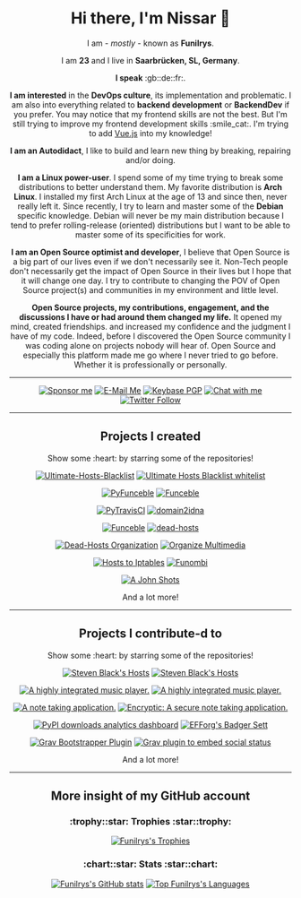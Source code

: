 <h1 align="center">Hi there, I'm Nissar 👋</h1>

<p align="center">I am - <i>mostly</i> - known as <b>Funilrys</b>.</p>

<p align="center">I am <b>23</b> and I live in <b>Saarbrücken, SL, Germany</b>.</p>

<p align="center"><b>I speak</b> :gb::de::fr:.</p>

<p align="center"><b>I am interested</b> in the <b>DevOps culture</b>, its implementation and problematic. I am also into everything related to <b>backend development</b> or <b>BackendDev</b> if you prefer. You may notice that my frontend skills are not the best. But I'm still trying to improve my frontend development skills :smile_cat:. I'm trying to add <a href="https://vuejs.org/">Vue.js</a> into my knowledge!</p>

<p align="center"><b>I am an Autodidact</b>, I like to build and learn new thing by breaking, repairing and/or doing.</p>

<p align="center"><b>I am a Linux power-user</b>. I spend some of my time trying to break some distributions to better understand them. My favorite distribution is <b>Arch Linux</b>. I installed my first Arch Linux at the age of 13 and since then, never really left it. Since recently, I try to learn and master some of the <b>Debian</b> specific knowledge. Debian will never be my main distribution because I tend to prefer rolling-release (oriented) distributions but I want to be able to master some of its specificities for work.</p>

<p align="center"><b>I am an Open Source optimist and developer</b>, I believe that Open Source is a big part of our lives even if we don't necessarily see it.
Non-Tech people don't necessarily get the impact of Open Source in their lives but I hope that it will change one day. I try to contribute to changing the POV of Open Source project(s) and communities in my environment and little level.</p>

<p align="center"><b>Open Source projects, my contributions, engagement, and the discussions I have or had around them changed my life.</b> It opened my mind, created friendships. and increased my confidence and the judgment I have of my code.
Indeed, before I discovered the Open Source community I was coding alone on projects nobody will hear of. Open Source and especially this platform made me go where I never tried to go before. Whether it is professionally or personally.</p>

---

<p align="center"><a href="https://github.com/sponsors/funilrys"><img src="https://img.shields.io/badge/Sponsor-Funilrys-2a8?style=for-the-badge&amp;logo=github-sponsors&amp;logoColor=EA4AAA&amp;color=EA4AAA" alt="Sponsor me"></a> <a href="https://mailhide.io/e/mwmMLRu6"><img src="https://img.shields.io/badge/Email-Funilrys-2a8?style=for-the-badge&amp;logo=gmail&amp;logoColor=white" alt="E-Mail Me"></a> <a href="https://keybase.io/funilrys/pgp_keys.asc?fingerprint=95e844373b327c12253ec6e30d8bfef5515c00c6"><img alt="Keybase PGP" src="https://img.shields.io/keybase/pgp/funilrys?label=PGP&style=for-the-badge"></a> <a href="https://keybase.io/funilrys/chat"><img src="https://img.shields.io/badge/Keybase-Funilrys-2a8?style=for-the-badge&amp;logo=keybase&amp;logoColor=white&amp;color=gold" alt="Chat with me"></a> <a href="https://twitter.com/funilrys"><img alt="Twitter Follow" src="https://img.shields.io/twitter/follow/funilrys?color=1DA1F2&label=Follow%20%40funilrys%20on%20Twitter&style=for-the-badge"></a> </p>

---

<h2 align="center">Projects I created</h2>
<p align="center">Show some :heart: by starring some of the repositories!</p>

<p align="center">
<a href="https://github.com/ultimate-hosts-blacklist/Ultimate.Hosts.Blacklist"><img src="https://github-readme-stats.vercel.app/api/pin/?username=Ultimate-Hosts-Blacklist&amp;repo=Ultimate.Hosts.Blacklist&amp;theme=gruvbox&amp;show_owner=false" alt="Ultimate-Hosts-Blacklist"></a>
<a href="https://github.com/ultimate-hosts-blacklist/whitelist"><img src="https://github-readme-stats.vercel.app/api/pin/?username=ultimate-hosts-blacklist&amp;repo=whitelist&amp;theme=gruvbox&amp;show_owner=true" alt="Ultimate Hosts Blacklist whitelist"></a>
</p>

<p align="center">
<a href="https://github.com/funilrys/PyFunceble"><img src="https://github-readme-stats.vercel.app/api/pin/?username=funilrys&amp;repo=PyFunceble&amp;theme=gruvbox&amp;show_owner=true" alt="PyFunceble"></a>
<a href="https://github.com/funilrys/Funceble"><img src="https://github-readme-stats.vercel.app/api/pin/?username=funilrys&amp;repo=Funceble&amp;theme=gruvbox&amp;show_owner=true" alt="Funceble"></a>
</p>

<p align="center">
<a href="https://github.com/funilrys/PyTravisCI"><img src="https://github-readme-stats.vercel.app/api/pin/?username=funilrys&amp;repo=PyTravisCI&amp;theme=gruvbox&amp;show_owner=true" alt="PyTravisCI"></a>
<a href="https://github.com/PyFunceble/domain2idna"><img src="https://github-readme-stats.vercel.app/api/pin/?username=PyFunceble&amp;repo=domain2idna&amp;theme=gruvbox&amp;show_owner=true" alt="domain2idna"></a>
</p>

<p align="center">
<a href="https://github.com/PyFunceble/user_agent"><img src="https://github-readme-stats.vercel.app/api/pin/?username=PyFunceble&amp;repo=user_agents&amp;theme=gruvbox&amp;show_owner=true" alt="Funceble"></a>
<a href="https://github.com/funilrys/dead-hosts"><img src="https://github-readme-stats.vercel.app/api/pin/?username=funilrys&amp;repo=dead-hosts&amp;theme=gruvbox&amp;show_owner=true" alt="dead-hosts"></a>
</p>

<p align="center">
<a href="https://github.com/dead-hosts"><img src="https://github-readme-stats.vercel.app/api/pin/?username=dead-hosts&amp;repo=dev-center&amp;theme=gruvbox&amp;show_owner=true" alt="Dead-Hosts Organization"></a>
<a href="https://github.com/funilrys/organize-multimedia"><img src="https://github-readme-stats.vercel.app/api/pin/?username=funilrys&amp;repo=organize-multimedia&amp;theme=gruvbox&amp;show_owner=true" alt="Organize Multimedia"></a>
</p>

<p align="center">
<a href="https://github.com/funilrys/hosts2iptables"><img src="https://github-readme-stats.vercel.app/api/pin/?username=funilrys&amp;repo=hosts2iptables&amp;theme=gruvbox&amp;show_owner=true" alt="Hosts to Iptables"></a>
<a href="https://github.com/funilrys/funombi"><img src="https://github-readme-stats.vercel.app/api/pin/?username=funilrys&amp;repo=funombi&amp;theme=gruvbox&amp;show_owner=true" alt="Funombi"></a>
</p>

<p align="center">
<a href="https://github.com/funilrys/A-John-Shots"><img src="https://github-readme-stats.vercel.app/api/pin/?username=funilrys&amp;repo=A-John-Shots&amp;theme=gruvbox&amp;show_owner=true" alt="A John Shots"></a>
</p>

<p align="center">And a lot more!</p>

---

<h2 align="center">Projects I contribute-d to</h2>
<p align="center">Show some :heart: by starring some of the repositories!</p>

<p align="center">
<a href="https://github.com/StevenBlack/hosts"><img src="https://github-readme-stats.vercel.app/api/pin/?username=StevenBlack&amp;repo=hosts&amp;theme=gruvbox&amp;show_owner=true" alt="Steven Black's Hosts"></a>
<a href="https://github.com/ColorlibHQ/gentelella"><img src="https://github-readme-stats.vercel.app/api/pin/?username=ColorlibHQ&amp;repo=gentelella&amp;theme=gruvbox&amp;show_owner=true" alt="Steven Black's Hosts"></a>
</p>

<p align="center">
<a href="https://github.com/EragonJ/Kaku"><img src="https://github-readme-stats.vercel.app/api/pin/?username=EragonJ&amp;repo=Kaku&amp;theme=gruvbox&amp;show_owner=true" alt="A highly integrated music player."></a>
<a href="https://github.com/mitchellkrogza/Phishing.Database"><img src="https://github-readme-stats.vercel.app/api/pin/?username=mitchellkrogza&amp;repo=Phishing.Database&amp;theme=gruvbox&amp;show_owner=true" alt="A highly integrated music player."></a>
</p>

<p align="center">
<a href="https://github.com/Laverna/laverna"><img src="https://github-readme-stats.vercel.app/api/pin/?username=laverna&amp;repo=laverna&amp;theme=gruvbox&amp;show_owner=true" alt="A note taking application."></a>
<a href="https://github.com/encryptic-team/encryptic"><img src="https://github-readme-stats.vercel.app/api/pin/?username=encryptic-team&amp;repo=encryptic&amp;theme=gruvbox&amp;show_owner=true" alt="Encryptic: A secure note taking application."></a>
</p>

<p align="center">
<a href="https://github.com/crflynn/pypistats.org"><img src="https://github-readme-stats.vercel.app/api/pin/?username=crflynn&amp;repo=pypistats.org&amp;theme=gruvbox&amp;show_owner=true" alt="PyPI downloads analytics dashboard"></a>
<a href="https://github.com/EFForg/badger-sett"><img src="https://github-readme-stats.vercel.app/api/pin/?username=EFForg&amp;repo=badger-sett&amp;theme=gruvbox&amp;show_owner=true" alt="EFForg's Badger Sett"></a>
</p>

<p align="center">
<a href="https://github.com/getgrav/grav-plugin-bootstrapper"><img src="https://github-readme-stats.vercel.app/api/pin/?username=getgrav&amp;repo=grav-plugin-bootstrapper&amp;theme=gruvbox&amp;show_owner=true" alt="Grav Bootstrapper Plugin"></a>
<a href="https://github.com/Nebulius/grav-plugin-static-social-embeds"><img src="https://github-readme-stats.vercel.app/api/pin/?username=Nebulius&amp;repo=grav-plugin-static-social-embeds&amp;theme=gruvbox&amp;show_owner=false" alt="Grav plugin to embed social status"></a>
</p>

<p align="center">And a lot more!</p>

---

<h2 align="center">More insight of my GitHub account</h2>
<h3 align="center">:trophy::star: Trophies :star::trophy:</h3>

<p align="center">
<a href="https://github.com/ryo-ma/github-profile-trophy"><img src="https://github-profile-trophy.vercel.app/?username=funilrys&amp;theme=gruvbox" alt="Funilrys&#39;s Trophies"></a>
</p>

<h3 align="center">:chart::star: Stats :star::chart:</h3>

<p align="center">
<a href="https://github.com/anuraghazra/github-readme-stats"><img src="https://github-readme-stats.vercel.app/api?username=funilrys&amp;count_private=true&amp;theme=gruvbox&amp;show_icons=true&amp;include_all_commits=true" alt="Funilrys&#39;s GitHub stats"></a>
<a href="https://github.com/anuraghazra/github-readme-stats"><img src="https://github-readme-stats.vercel.app/api/top-langs/?username=funilrys&amp;langs_count=5&amp;theme=gruvbox&amp;show_icons=true&amp;include_all_commits=true" alt="Top Funilrys&#39;s Languages"></a>
</p>

<!--
**funilrys/funilrys** is a ✨ _special_ ✨ repository because its `README.md` (this file) appears on your GitHub profile.

Here are some ideas to get you started:

- 🔭 I’m currently working on ...
- 🌱 I’m currently learning ...
- 👯 I’m looking to collaborate on ...
- 🤔 I’m looking for help with ...
- 💬 Ask me about ...
- 📫 How to reach me: ...
- 😄 Pronouns: ...
- ⚡ Fun fact: ...
-->
